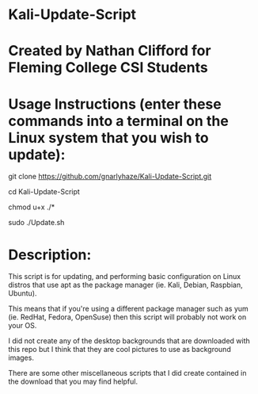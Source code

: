 # Kali-Update-Script

# Created by Nathan Clifford for Fleming College CSI Students

# Usage Instructions (enter these commands into a terminal on the Linux system that you wish to update):
git clone https://github.com/gnarlyhaze/Kali-Update-Script.git 

cd Kali-Update-Script

chmod u+x ./*

sudo ./Update.sh

# Description:
This script is for updating, and performing basic configuration on Linux distros that use apt as the package manager (ie. Kali, Debian, Raspbian, Ubuntu).

This means that if you're using a different package manager such as yum (ie. RedHat, Fedora, OpenSuse) then this script will probably not work on your OS.

I did not create any of the desktop backgrounds that are downloaded with this repo but I think that they are cool pictures to use as background images.

There are some other miscellaneous scripts that I did create contained in the download that you may find helpful. 
